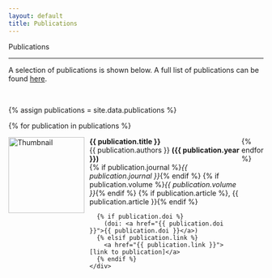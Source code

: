```yaml
---
layout: default
title: Publications
---
```


<div class = "pageheadline" >Publications</div>
<hr class="custom-hr">

A selection of publications is shown below. A full list of publications can be found <a href="https://scholar.google.co.uk/citations?user=XlgD62kAAAAJ&hl=en"> here</a>.

<br>

{% assign publications = site.data.publications %}

{% for publication in publications %}
  <div style="display: flex; align-items: flex-start; margin-bottom: 1em;">
    <img src="{{ publication.image }}" alt="Thumbnail" style="width: 150px; height: auto; margin-right: 10px;">
    <div>
      <strong>{{ publication.title }}</strong><br>
      {{ publication.authors }} <strong>({{ publication.year }})</strong><br>
      {% if publication.journal %}<em>{{ publication.journal }}</em>{% endif %}
      {% if publication.volume %}<em>{{ publication.volume }}</em>{% endif %}
      {% if publication.article %}, {{ publication.article }}{% endif %}<br>
      
      {% if publication.doi %}
        (doi: <a href="{{ publication.doi }}">{{ publication.doi }}</a>)
      {% elsif publication.link %}
        <a href="{{ publication.link }}">[link to publication]</a>
      {% endif %}
    </div>
  </div>
  <hr>
{% endfor %}
